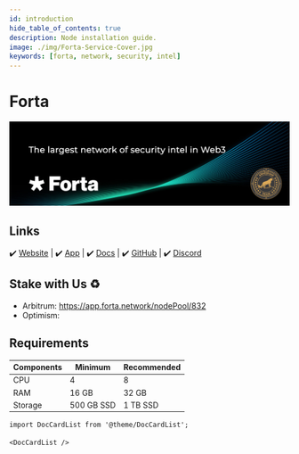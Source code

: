 ```yaml
---
id: introduction
hide_table_of_contents: true
description: Node installation guide.
image: ./img/Forta-Service-Cover.jpg
keywords: [forta, network, security, intel]
---
```

# Forta

![Forta](./img/Forta-Service.jpg)

## Links
 ✔️ [Website](https://www.forta.org/) |
 ✔️ [App](https://app.forta.network/) |
 ✔️ [Docs](https://docs.forta.network/) |
 ✔️ [GitHub](https://github.com/forta-network) |
 ✔️ [Discord](https://discord.gg/nbPQXRepWV)

## Stake with Us ♻️
* Arbitrum: https://app.forta.network/nodePool/832
* Optimism: 

## Requirements

| Components | Minimum | **Recommended** |
| ------------ | ------------ | ------------ |
| CPU |	4 | 8 |
| RAM	| 16 GB | 32 GB |
| Storage	| 500 GB SSD | 1 TB SSD | 

```mdx-code-block
import DocCardList from '@theme/DocCardList';

<DocCardList />
```
